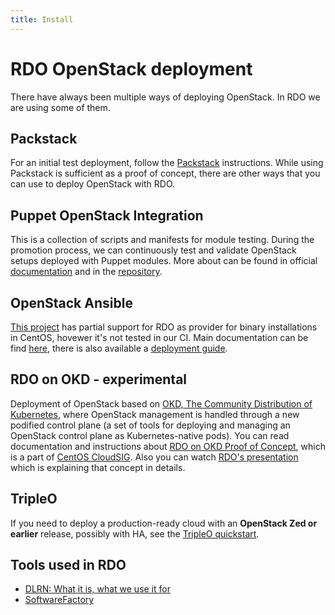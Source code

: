 ```yaml
---
title: Install
---
```


# RDO OpenStack deployment

There have always been multiple ways of deploying OpenStack. In RDO we are using some of them.


## Packstack

For an initial test deployment, follow the [Packstack](./packstack.md) instructions. While using Packstack is sufficient as a proof of concept, there are other ways that you can
use to deploy OpenStack with RDO.


## Puppet OpenStack Integration

This is a collection of scripts and manifests for module testing. During the promotion process, we can continuously test and validate OpenStack setups deployed with Puppet modules. More about can be found in official [documentation](https://docs.openstack.org/puppet-openstack-guide/latest/) and in the [repository](https://github.com/openstack/puppet-openstack-integration).


## OpenStack Ansible

[This project](https://github.com/openstack/openstack-ansible) has partial support for RDO as provider for binary installations in CentOS, hovewer it's not tested in our CI. Main documentation can be find [here](https://docs.openstack.org/openstack-ansible/latest/), there is also available a [deployment guide](https://docs.openstack.org/project-deploy-guide/openstack-ansible/latest/).


## RDO on OKD - experimental

Deployment of OpenStack based on [OKD, The Community Distribution of Kubernetes](https://www.okd.io/), where OpenStack management is handled through a new podified control plane (a set of tools for deploying and managing an OpenStack control plane as Kubernetes-native pods). You can read documentation and instructions about [RDO on OKD Proof of Concept](https://sigs.centos.org/cloud/rdo_on_okd/introduction/), which is a part of [CentOS CloudSIG](https://sigs.centos.org/cloud/). Also you can watch [RDO's presentation](../community/rdo-videos.md#centos-connect-brussels-2024) which is explaining that concept in details.


## TripleO

If you need to deploy a production-ready cloud with an **OpenStack Zed or earlier** release, possibly with HA, see the [TripleO quickstart](./tripleo.md).


## Tools used in RDO

* [DLRN: What it is, what we use it for](../factory/dlrn.md)
* [SoftwareFactory](https://softwarefactory-project.io/)
